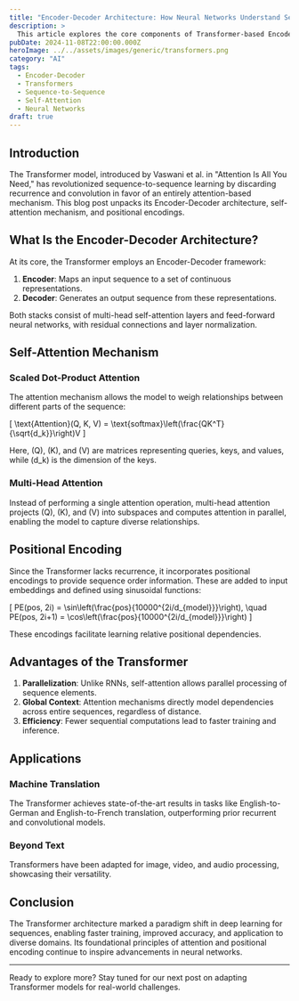 ```yaml
---
title: "Encoder-Decoder Architecture: How Neural Networks Understand Sequences"
description: >
  This article explores the core components of Transformer-based Encoder-Decoder models, their revolutionary use of self-attention, positional encodings, and applications in machine translation and other sequence-to-sequence tasks.
pubDate: 2024-11-08T22:00:00.000Z
heroImage: ../../assets/images/generic/transformers.png
category: "AI"
tags:
  - Encoder-Decoder
  - Transformers
  - Sequence-to-Sequence
  - Self-Attention
  - Neural Networks
draft: true
---
```


## Introduction

The Transformer model, introduced by Vaswani et al. in "Attention Is All You Need," has revolutionized sequence-to-sequence learning by discarding recurrence and convolution in favor of an entirely attention-based mechanism. This blog post unpacks its Encoder-Decoder architecture, self-attention mechanism, and positional encodings.

## What Is the Encoder-Decoder Architecture?

At its core, the Transformer employs an Encoder-Decoder framework:

1. **Encoder**: Maps an input sequence to a set of continuous representations.
2. **Decoder**: Generates an output sequence from these representations.

Both stacks consist of multi-head self-attention layers and feed-forward neural networks, with residual connections and layer normalization.

## Self-Attention Mechanism

### Scaled Dot-Product Attention

The attention mechanism allows the model to weigh relationships between different parts of the sequence:

\[
\text{Attention}(Q, K, V) = \text{softmax}\left(\frac{QK^T}{\sqrt{d_k}}\right)V
\]

Here, \(Q\), \(K\), and \(V\) are matrices representing queries, keys, and values, while \(d_k\) is the dimension of the keys.

### Multi-Head Attention

Instead of performing a single attention operation, multi-head attention projects \(Q\), \(K\), and \(V\) into subspaces and computes attention in parallel, enabling the model to capture diverse relationships.

## Positional Encoding

Since the Transformer lacks recurrence, it incorporates positional encodings to provide sequence order information. These are added to input embeddings and defined using sinusoidal functions:

\[
PE(pos, 2i) = \sin\left(\frac{pos}{10000^{2i/d_{model}}}\right), \quad PE(pos, 2i+1) = \cos\left(\frac{pos}{10000^{2i/d_{model}}}\right)
\]

These encodings facilitate learning relative positional dependencies.

## Advantages of the Transformer

1. **Parallelization**: Unlike RNNs, self-attention allows parallel processing of sequence elements.
2. **Global Context**: Attention mechanisms directly model dependencies across entire sequences, regardless of distance.
3. **Efficiency**: Fewer sequential computations lead to faster training and inference.

## Applications

### Machine Translation

The Transformer achieves state-of-the-art results in tasks like English-to-German and English-to-French translation, outperforming prior recurrent and convolutional models.

### Beyond Text

Transformers have been adapted for image, video, and audio processing, showcasing their versatility.

## Conclusion

The Transformer architecture marked a paradigm shift in deep learning for sequences, enabling faster training, improved accuracy, and application to diverse domains. Its foundational principles of attention and positional encoding continue to inspire advancements in neural networks.

---

Ready to explore more? Stay tuned for our next post on adapting Transformer models for real-world challenges.